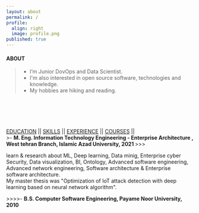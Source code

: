 ```yaml
---
layout: about
permalink: /
profile:
  align: right
  image: profile.png
published: true
---
```




#### ABOUT

> * I’m Junior DovOps and Data Scientist. <br>
> * I'm also interested in open source software, technologies and knowledge. <br>
> * My hobbies are hiking and reading.<br>

 ‌

<!-- > I strive for gender equality  <br> -->

<br><br>


<script src=".\assets\js\indexpage.js"></script>



<div class="buttons">
  <a href="#" onclick="toggleVisibility('Menu1');">EDUCATION</a> ||
  <a href="#" onclick="toggleVisibility('Menu2');">SKILLS</a> ||
  <a href="#" onclick="toggleVisibility('Menu3');">EXPERIENCE</a> ||
  <a href="#" onclick="toggleVisibility('Menu4');">COURSES</a> ||
</div>

<div id="EDUCATION" markdown="1">
  >- <strong> M. Eng. Information Technology Engineering - Enterprise Architecture ,  West tehran Branch, Islamic Azad University, 2021 </strong>
  >>><p>learn & research about ML, Deep learning, Data minig, Enterprise cyber Security, Data visualization, BI, Ontology, Advanced software engineering, Advanced network engineering, Software architecture & Enterprise software architecture.<br>My  master thesis was "Optimization of IoT attack detection with deep learning based on neural network algorithm". </p>
  >>>>- <strong> B.S. Computer Software Engineering, Payame Noor University, 2010 </strong>
  </div>

  <div id="SKILLS" style="display: none;" markdown="1">
  </div>

 <div id="EXPERIENCE" style="display: none;" markdown="1">
    > ##### IRIB, cyberspace department., Tehran, Iran<br> Aug 2018- present
    >> •	Software Engineer at the Datamining section.<br> Jan 2021 – Present<br>
    >>> Python Programmer<br>
    >>> Data Gathering<br>
    >>> Linux SysAdmin<br>
    >>> Zabbix Admin<br>
    >>
    >> ‌ <br>
    >>
    >> •	Junior Software Engineer at the R&D section.<br> Aug 2019 – Jan 2021<br>
    >>> Research & Development<br>
    >>> Web Crawling<br>
    >> ‌ <br>
    >>
    >> •	Monitoring And Evaluation Specialist at the IPTV/OTT center.<br> Aug 2018 – Aug 2019<br>
    >>> Mividi TSM100 admin<br>
    >>> Data Gathering<br>
    >>> Python programmer<br>
    >>>Data Analysis<br>
    >>
    >> ‌ <br>
    >> •	Projets :<br>
    >>> Implement Zabbix Monitoring System (2021 - 2021)<br>
    >>> Rasad Analytic Platform (2019 - 2021)<br>
    >>> Web Crawling (2018 - 2020)<br>
    >
    >
    > ##### Iran Tablo Co., Sepehr Industrial City,Nazarabad, Iran<br> Nov 2017 - Dec 2017<br>
    >> •	Wiring Technician<br> Electrical switchboard wiring<br>
    >
    >
    > ##### Shokouh Electronic co, Hashtgerd Industrial City, Iran<br> Nov 2011 - Feb 2012
    >> •	Assembler of electronic boards (Part Time)<br>
    >
    >
    > ##### Maharan Engineering Corp., Baharestan Industrial Zone, Karaj, Iran<br> Aug 2011 - Oct 2011
    >> •	Assembler of electronic boards<br>
    >
    >
    > ##### Iranian Students News Agency (ISNA), Hamedan, Iran<br> Sep 2005 - Feb 2009
    >> •	Reporter<br>
 </div>
  <div id="COURSES" style="display: none;"markdown="1">
    >- <strong>Coursera<strong>
    >> Security and Privacy for Big Data - Part 1<br>
    >>  Introduction to Machine Learning<br>
    >> And other training courses that you can see in [my coursera profile](https://www.coursera.org/user/53af89539f2cd0ad9a781d465a0dfdca)
    >>
    >- <strong>DataCamp <strong>
    >>Python Fundamentals - SKILL TRACK  (4 Courses) <br>
    >>Python Programmer - CAREER TRACK  (16 Courses) <br>
    >>And several other training courses that you can see in [my DataCamp profile](https://www.datacamp.com/profile/kavehrs)
    >>
    >- <strong>DataCamp <strong>
    >> You can see [my udemy profile](https://www.udemy.com/user/kaveh-rezaeishiraz/)
    >>
    >- <strong>laitec<strong>
    >>Lpic 1 <br>
    >>C++ <br>
    >>And other courses you can inquire it with my student code(SUTIT code) : 9219 ([laitec Document Inquiry Center](https://www.datacamp.com/profile/kavehrs) )
    >>
    > - <strong>Iran's Technical and Vocational Training Organization (Iran TVTO)<strong>
    >> ICDL second-rate (cert no. : 26716881)<br>
    >> ICDL (cert no. : 28202462)	<br>
    >> General Network Security Technician  (cert no. : 27591652)	<br>
    >>
    > - <strong>Arjang Higher Education Institute (GoToclass platform)<strong>
    >> CCNA 200-120 (cert no. : ofwyc5ots0egrmjlfdmk)<br>
    >> Certified Ethical Hacker (cert no. : a9r7qu4f2l9ez03q1cc9)	<br>
    >> <br>
</div>
